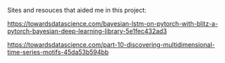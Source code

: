 Sites and resouces that aided me in this project: 

https://towardsdatascience.com/bayesian-lstm-on-pytorch-with-blitz-a-pytorch-bayesian-deep-learning-library-5e1fec432ad3


https://towardsdatascience.com/part-10-discovering-multidimensional-time-series-motifs-45da53b594bb



